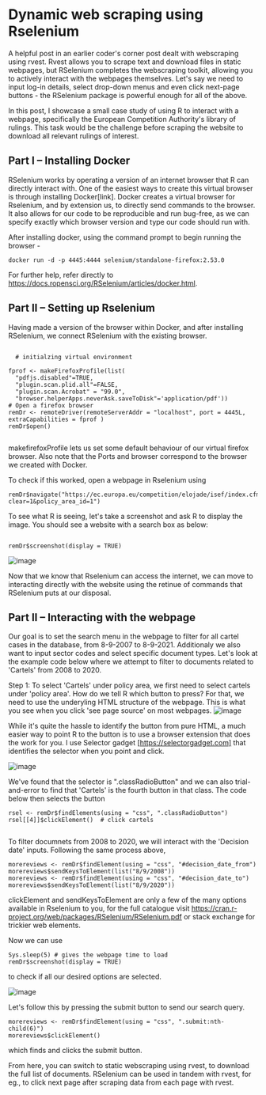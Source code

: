 # Dynamic web scraping using Rselenium

A helpful post in an earlier coder's corner post dealt with webscraping using rvest. Rvest allows you to scrape text and download files in static webpages, but RSelenium completes the webscraping toolkit, allowing you to actively interact with the webpages themselves. Let's say we need to input log-in details, select drop-down menus and even click next-page buttons - the RSelenium package is powerful enough for all of the above.

In this post, I showcase a small case study of using R to interact with a webpage, specifically the European Competition Authority's library of rulings. This task would be the challenge before scraping the website to download all relevant rulings of interest.

## Part I – Installing Docker



RSelenium works by operating a version of an internet browser that R can directly interact with. One of the easiest ways to create this virtual browser is through installing Docker[link]. Docker creates a virtual browser for Rselenium, and by extension us, to directly send commands to the browser. It also allows for our code to be reproducible and run bug-free, as we can specify exactly which browser version and type our code should run with.

After installing docker, using the command prompt to begin running the browser - 

```
docker run -d -p 4445:4444 selenium/standalone-firefox:2.53.0
```
For further help, refer directly to https://docs.ropensci.org/RSelenium/articles/docker.html.

## Part II – Setting up Rselenium

Having made a version of the browser within Docker, and after installing RSelenium, we connect RSelenium with the existing browser.


```
  
  # initialzing virtual environment

fprof <- makeFirefoxProfile(list(
  "pdfjs.disabled"=TRUE,
  "plugin.scan.plid.all"=FALSE,
  "plugin.scan.Acrobat" = "99.0",
  "browser.helperApps.neverAsk.saveToDisk"='application/pdf'))
# Open a firefox browser
remDr <- remoteDriver(remoteServerAddr = "localhost", port = 4445L, extraCapabilities = fprof )
remDr$open()


```
makefirefoxProfile lets us set some default behaviour of our virtual firefox browser. Also note that the Ports and browser correspond to the browser we created with Docker. 

To check if this worked, open a webpage in Rselenium using 

```
remDr$navigate("https://ec.europa.eu/competition/elojade/isef/index.cfm?clear=1&policy_area_id=1")

```

To see what R is seeing, let's take a screenshot and ask R to display the image. You should see a website with a search box as below:

```

remDr$screenshot(display = TRUE)

```

![image](https://github.com/csae-coders-corner/dyn-web-scrape/assets/64132992/5c115dc6-ccc1-48f1-97bb-3e46bb793457)


Now that we know that Rselenium can access the internet, we can move to interacting directly with the website using the retinue of commands that RSelenium puts at our disposal.




## Part II – Interacting with the webpage


Our goal is to set the search menu in the webpage to filter for all cartel cases in the database,  from 8-9-2007 to 8-9-2021. Additionaly we also want to input sector codes  and select specific document types. Let's look at the example code below where we attempt to filter to documents related to 'Cartels' from 2008 to 2020.


Step 1: To select 'Cartels' under policy area, we first need to select cartels under 'policy area'. How do we tell R which button to press? For that, we need to use the underyling HTML structure of the webpage. This is what you see when you click 'see page source' on most webpages.
![image](https://github.com/csae-coders-corner/dyn-web-scrape/assets/64132992/ce8a5aa5-a313-42d0-8c1f-3b82eda967fc)


While it's quite the hassle to identify the button from pure HTML, a much easier way to point R to the button is to use a browser extension that does the work for you. I use Selector gadget [https://selectorgadget.com] that identifies the selector when you point and click.


![image](https://github.com/csae-coders-corner/dyn-web-scrape/assets/64132992/7ea12515-b0dc-411b-a277-c3d9aa5c8815)


We've found that the selector is ".classRadioButton" and we can also trial-and-error to find that 'Cartels' is the fourth button in that class. The code below then selects the button


```
rsel <- remDr$findElements(using = "css", ".classRadioButton") 
rsel[[4]]$clickElement()  # click cartels


```


To filter documnets from 2008 to 2020, we will interact with the 'Decision date' inputs. Following the same process above,

```
morereviews <- remDr$findElement(using = "css", "#decision_date_from")
morereviews$sendKeysToElement(list("8/9/2008"))
morereviews <- remDr$findElement(using = "css", "#decision_date_to")
morereviews$sendKeysToElement(list("8/9/2020"))
```


clickElement and sendKeysToElement are only a few of the many options available in Rselenium to you, for the full catalogue visit https://cran.r-project.org/web/packages/RSelenium/RSelenium.pdf or stack exchange for trickier web elements.

Now we can use 
```
Sys.sleep(5) # gives the webpage time to load
remDr$screenshot(display = TRUE)

```
to check if all our desired options are selected.


![image](https://github.com/csae-coders-corner/dyn-web-scrape/assets/64132992/b5d21d4b-de69-47f6-a9a2-2b9088d2e7af)


Let's follow this by pressing the submit button to send our search query.



```
morereviews <- remDr$findElement(using = "css", ".submit:nth-child(6)")
morereviews$clickElement()
```

which finds and clicks the submit button.



From here, you can switch to static webscraping using rvest, to download the full list of documents. RSelenium can be used in tandem with rvest, for eg., to click next page after scraping data from each page with rvest.


